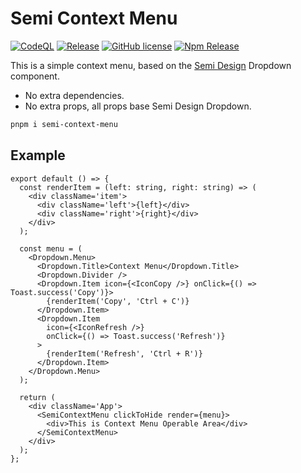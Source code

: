 # Semi Context Menu

[![CodeQL](https://github.com/Lmmmmmm-bb/semi-context-menu/actions/workflows/codeql-analysis.yml/badge.svg)](https://github.com/Lmmmmmm-bb/semi-context-menu/actions/workflows/codeql-analysis.yml)
[![Release](https://github.com/Lmmmmmm-bb/semi-context-menu/actions/workflows/release.yml/badge.svg)](https://github.com/Lmmmmmm-bb/semi-context-menu/actions/workflows/release.yml)
[![GitHub license](https://img.shields.io/github/license/Lmmmmmm-bb/semi-context-menu)](https://github.com/Lmmmmmm-bb/semi-context-menu/blob/main/LICENSE)
[![Npm Release](https://img.shields.io/github/v/release/Lmmmmmm-bb/semi-context-menu?include_prereleases&sort=semver)](https://github.com/Lmmmmmm-bb/semi-context-menu/releases)

This is a simple context menu, based on the [Semi Design](https://semi.design/) Dropdown component.

- No extra dependencies.
- No extra props, all props base Semi Design Dropdown.

```bash
pnpm i semi-context-menu
```

## Example

```tsx
export default () => {
  const renderItem = (left: string, right: string) => (
    <div className='item'>
      <div className='left'>{left}</div>
      <div className='right'>{right}</div>
    </div>
  );

  const menu = (
    <Dropdown.Menu>
      <Dropdown.Title>Context Menu</Dropdown.Title>
      <Dropdown.Divider />
      <Dropdown.Item icon={<IconCopy />} onClick={() => Toast.success('Copy')}>
        {renderItem('Copy', 'Ctrl + C')}
      </Dropdown.Item>
      <Dropdown.Item
        icon={<IconRefresh />}
        onClick={() => Toast.success('Refresh')}
      >
        {renderItem('Refresh', 'Ctrl + R')}
      </Dropdown.Item>
    </Dropdown.Menu>
  );

  return (
    <div className='App'>
      <SemiContextMenu clickToHide render={menu}>
        <div>This is Context Menu Operable Area</div>
      </SemiContextMenu>
    </div>
  );
};
```
